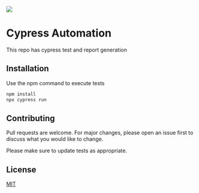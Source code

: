 <img src="https://user-images.githubusercontent.com/60035342/162839522-cdfe0fda-4519-41ed-90f9-88b547bd4f08.jpeg">

# Cypress Automation

This repo has cypress test and report generation

## Installation

Use the npm command to execute tests

```bash
npm install
npx cypress run
```

## Contributing
Pull requests are welcome. For major changes, please open an issue first to discuss what you would like to change.

Please make sure to update tests as appropriate.

## License
[MIT](https://choosealicense.com/licenses/mit/)

